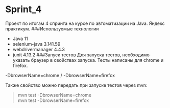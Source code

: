 # Sprint_4
Проект по итогам 4 спринта на курсе по автоматизации на Java.
Яндекс практикум.
###Используемые технологии
* Java 11
* selenium-java 3.141.59
* webdrivermanager 4.4.3
* junit 4.13.2
###Запуск тестов
Для запуска тестов, необходимо указать браузер в свойствах запуска. 
Тесты написаны для chrome и firefox.


-DbrowserName=chrome / -DbrowserName=firefox

Также свойство можно передать при запуске тестов через mvn:

>mvn test -DbrowserName=chrome  
mvn test -DbrowserName=firefox